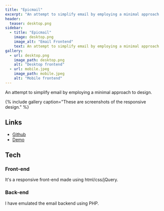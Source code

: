 ```yaml
---
title: "Epicmail"
excerpt: "An attempt to simplify email by employing a minimal approach to design."
header:
  teaser: desktop.png
sidebar:
  - title: "Epicmail"
    image: desktop.png
    image_alt: "Email Frontend"
    text: An attempt to simplify email by employing a minimal approach to design.
gallery:
  - url: desktop.png
    image_path: desktop.png
    alt: "Desktop frontend"
  - url: mobile.jpeg
    image_path: mobile.jpeg
    alt: "Mobile frontend"
---
```


An attempt to simplify email by employing a minimal approach to design.

{% include gallery caption="These are screenshots of the responsive design." %}

## Links

* [Github](https://github.com/waqasaliabbasi/epicmail)
* [Demo](http://i.cs.hku.hk/%7Ewali/assignment1/webmail)

## Tech

### Front-end

It's a responsive front-end made using html/css/jQuery.

### Back-end

I have emulated the email backend using PHP.
